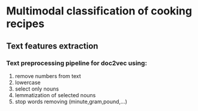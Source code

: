 # Multimodal classification of cooking recipes

## Text features extraction

### Text preprocessing pipeline for doc2vec using:
1) remove numbers from text
2) lowercase
3) select only nouns
4) lemmatization of selected nouns
5) stop words removing (minute,gram,pound,...)
